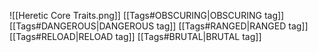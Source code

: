 ![[Heretic  Core Traits.png]]
[[Tags#OBSCURING|OBSCURING tag]]
[[Tags#DANGEROUS|DANGEROUS tag]]
[[Tags#RANGED|RANGED tag]]
[[Tags#RELOAD|RELOAD tag]]
[[Tags#BRUTAL|BRUTAL tag]]